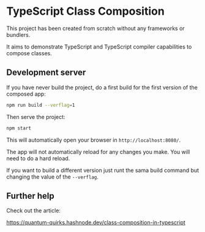 # TypeScript Class Composition

This project has been created from scratch without any frameworks or bundlers.

It aims to demonstrate TypeScript and TypeScript compiler capabilities to compose classes.

## Development server

If you have never build the project, do a first build for the first version of the composed app:

```bash
npm run build --verflag=1
```

Then serve the project:

```bash
npm start
```

This will automatically open your browser in `http://localhost:8080/`.

The app will not automatically reload for any changes you make. You will need to do a hard reload.

If you want to build a different version just runt the sama build command but changing the value of the `--verflag`.

## Further help

Check out the article:

https://quantum-quirks.hashnode.dev/class-composition-in-typescript
